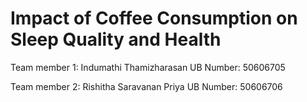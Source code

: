 # Impact of Coffee Consumption on Sleep Quality and Health
Team member 1: Indumathi Thamizharasan
UB Number: 50606705

Team member 2: Rishitha Saravanan Priya
UB Number: 50606706
